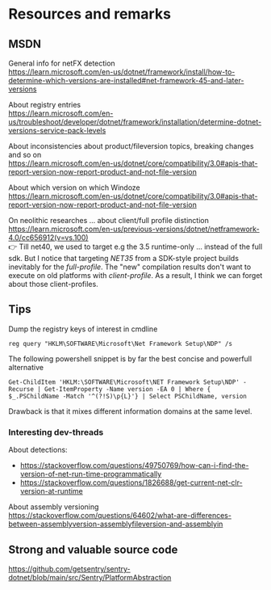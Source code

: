 # Resources and remarks

## MSDN

General info for netFX detection \
https://learn.microsoft.com/en-us/dotnet/framework/install/how-to-determine-which-versions-are-installed#net-framework-45-and-later-versions

About registry entries \
https://learn.microsoft.com/en-us/troubleshoot/developer/dotnet/framework/installation/determine-dotnet-versions-service-pack-levels

About inconsistencies about product/fileversion topics, breaking changes and so on \
https://learn.microsoft.com/en-us/dotnet/core/compatibility/3.0#apis-that-report-version-now-report-product-and-not-file-version

About which version on which Windoze \
https://learn.microsoft.com/en-us/dotnet/core/compatibility/3.0#apis-that-report-version-now-report-product-and-not-file-version

On neolithic researches ... about client/full profile distinction \
https://learn.microsoft.com/en-us/previous-versions/dotnet/netframework-4.0/cc656912(v=vs.100)  
:point_right: Till net40, we used to target e.g the 3.5 runtime-only ... instead of the full sdk. But I notice that targeting *NET35* from a SDK-style project builds inevitably for the *full-profile*. The "new" compilation results don't want to execute on old platforms with *client-profile*. As a result, I think we can forget about those client-profiles. 

## Tips

Dump the registry keys of interest in cmdline
```
reg query "HKLM\SOFTWARE\Microsoft\Net Framework Setup\NDP" /s
```
The following powershell snippet is by far the best concise and powerfull alternative 
```
Get-ChildItem 'HKLM:\SOFTWARE\Microsoft\NET Framework Setup\NDP' -Recurse | Get-ItemProperty -Name version -EA 0 | Where { $_.PSChildName -Match '^(?!S)\p{L}'} | Select PSChildName, version
```
Drawback is that it mixes different information domains at the same level.

### Interesting dev-threads

About detections:
- https://stackoverflow.com/questions/49750769/how-can-i-find-the-version-of-net-run-time-programmatically
- https://stackoverflow.com/questions/1826688/get-current-net-clr-version-at-runtime

About assembly versioning \
https://stackoverflow.com/questions/64602/what-are-differences-between-assemblyversion-assemblyfileversion-and-assemblyin

## Strong and valuable source code 

https://github.com/getsentry/sentry-dotnet/blob/main/src/Sentry/PlatformAbstraction